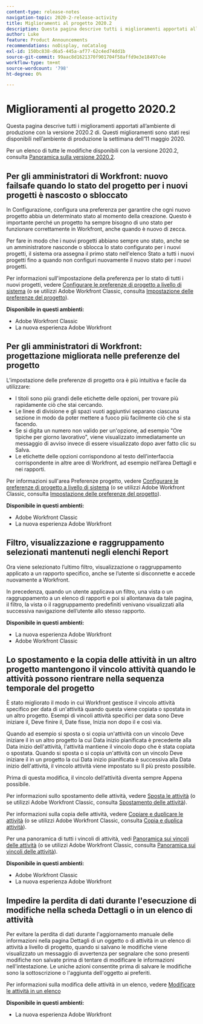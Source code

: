```yaml
---
content-type: release-notes
navigation-topic: 2020-2-release-activity
title: Miglioramenti al progetto 2020.2
description: Questa pagina descrive tutti i miglioramenti apportati all’ambiente di produzione con la versione 2020.2 di. Questi miglioramenti sono stati resi disponibili nell’ambiente di produzione la settimana dell’11 maggio 2020.
author: Luke
feature: Product Announcements
recommendations: noDisplay, noCatalog
exl-id: 150bc838-d6a5-445a-af77-62c4ed74dd1b
source-git-commit: 99aac8d1621370f901704f58affd9e3e18497c4e
workflow-type: tm+mt
source-wordcount: '798'
ht-degree: 0%

---
```


# Miglioramenti al progetto 2020.2

Questa pagina descrive tutti i miglioramenti apportati all’ambiente di produzione con la versione 2020.2 di. Questi miglioramenti sono stati resi disponibili nell’ambiente di produzione la settimana dell’11 maggio 2020.

Per un elenco di tutte le modifiche disponibili con la versione 2020.2, consulta [Panoramica sulla versione 2020.2](../../../product-announcements/product-releases/2020.2.-release-activity/2020-2-release-overview.md).

## Per gli amministratori di Workfront: nuovo failsafe quando lo stato del progetto per i nuovi progetti è nascosto o sbloccato

In Configurazione, configura una preferenza per garantire che ogni nuovo progetto abbia un determinato stato al momento della creazione. Questo è importante perché un progetto ha sempre bisogno di uno stato per funzionare correttamente in Workfront, anche quando è nuovo di zecca.

Per fare in modo che i nuovi progetti abbiano sempre uno stato, anche se un amministratore nasconde o sblocca lo stato configurato per i nuovi progetti, il sistema ora assegna il primo stato nell&#39;elenco Stato a tutti i nuovi progetti fino a quando non configuri nuovamente il nuovo stato per i nuovi progetti.

Per informazioni sull&#39;impostazione della preferenza per lo stato di tutti i nuovi progetti, vedere [Configurare le preferenze di progetto a livello di sistema](../../../administration-and-setup/set-up-workfront/configure-system-defaults/set-project-preferences.md) (o se utilizzi Adobe Workfront Classic, consulta [Impostazione delle preferenze del progetto](https://one.workfront.com/s/article/Setting-Project-Preferences-1883392298)).

**Disponibile in questi ambienti:**

* Adobe Workfront Classic
* La nuova esperienza Adobe Workfront

## Per gli amministratori di Workfront: progettazione migliorata nelle preferenze del progetto

L’impostazione delle preferenze di progetto ora è più intuitiva e facile da utilizzare:

* I titoli sono più grandi delle etichette delle opzioni, per trovare più rapidamente ciò che stai cercando.
* Le linee di divisione e gli spazi vuoti aggiuntivi separano ciascuna sezione in modo da poter mettere a fuoco più facilmente ciò che si sta facendo.
* Se si digita un numero non valido per un&#39;opzione, ad esempio &quot;Ore tipiche per giorno lavorativo&quot;, viene visualizzato immediatamente un messaggio di avviso invece di essere visualizzato dopo aver fatto clic su Salva.
* Le etichette delle opzioni corrispondono al testo dell’interfaccia corrispondente in altre aree di Workfront, ad esempio nell’area Dettagli e nei rapporti.

Per informazioni sull&#39;area Preferenze progetto, vedere [Configurare le preferenze di progetto a livello di sistema](../../../administration-and-setup/set-up-workfront/configure-system-defaults/set-project-preferences.md) (o se utilizzi Adobe Workfront Classic, consulta [Impostazione delle preferenze del progetto](https://one.workfront.com/s/article/Setting-Project-Preferences-1883392298)).

**Disponibile in questi ambienti:**

* Adobe Workfront Classic
* La nuova esperienza Adobe Workfront

## Filtro, visualizzazione e raggruppamento selezionati mantenuti negli elenchi Report

Ora viene selezionato l’ultimo filtro, visualizzazione o raggruppamento applicato a un rapporto specifico, anche se l’utente si disconnette e accede nuovamente a Workfront.

In precedenza, quando un utente applicava un filtro, una vista o un raggruppamento a un elenco di rapporti e poi si allontanava da tale pagina, il filtro, la vista o il raggruppamento predefiniti venivano visualizzati alla successiva navigazione dell’utente allo stesso rapporto.

**Disponibile in questi ambienti:**

* La nuova esperienza Adobe Workfront
* Adobe Workfront Classic

## Lo spostamento e la copia delle attività in un altro progetto mantengono il vincolo attività quando le attività possono rientrare nella sequenza temporale del progetto

È stato migliorato il modo in cui Workfront gestisce il vincolo attività specifico per data di un&#39;attività quando questa viene copiata o spostata in un altro progetto. Esempi di vincoli attività specifici per data sono Deve iniziare il, Deve finire il, Date fisse, Inizia non dopo il e così via.

Quando ad esempio si sposta o si copia un&#39;attività con un vincolo Deve iniziare il in un altro progetto la cui Data inizio pianificata è precedente alla Data inizio dell&#39;attività, l&#39;attività mantiene il vincolo dopo che è stata copiata o spostata. Quando si sposta o si copia un&#39;attività con un vincolo Deve iniziare il in un progetto la cui Data inizio pianificata è successiva alla Data inizio dell&#39;attività, il vincolo attività viene impostato su Il più presto possibile.

Prima di questa modifica, il vincolo dell’attività diventa sempre Appena possibile.

Per informazioni sullo spostamento delle attività, vedere [Sposta le attività](../../../manage-work/tasks/manage-tasks/move-tasks.md) (o se utilizzi Adobe Workfront Classic, consulta [Spostamento delle attività](https://one.workfront.com/s/article/Moving-Tasks-2081996259)).

Per informazioni sulla copia delle attività, vedere [Copiare e duplicare le attività](../../../manage-work/tasks/manage-tasks/copy-and-duplicate-tasks.md) (o se utilizzi Adobe Workfront Classic, consulta [Copia e duplica attività](https://one.workfront.com/s/article/Copy-and-Duplicate-Tasks-218695605)).

Per una panoramica di tutti i vincoli di attività, vedi [Panoramica sui vincoli delle attività](../../../manage-work/tasks/task-constraints/task-constraint-overview.md) (o se utilizzi Adobe Workfront Classic, consulta [Panoramica sui vincoli delle attività](https://one.workfront.com/s/article/Task-Constraint-Overview-453396848)).

**Disponibile in questi ambienti:**

* Adobe Workfront Classic
* La nuova esperienza Adobe Workfront

## Impedire la perdita di dati durante l&#39;esecuzione di modifiche nella scheda Dettagli o in un elenco di attività

Per evitare la perdita di dati durante l&#39;aggiornamento manuale delle informazioni nella pagina Dettagli di un oggetto o di attività in un elenco di attività a livello di progetto, quando si salvano le modifiche viene visualizzato un messaggio di avvertenza per segnalare che sono presenti modifiche non salvate prima di tentare di modificare le informazioni nell&#39;intestazione. Le uniche azioni consentite prima di salvare le modifiche sono la sottoscrizione o l&#39;aggiunta dell&#39;oggetto ai preferiti.

Per informazioni sulla modifica delle attività in un elenco, vedere [Modificare le attività in un elenco](../../../manage-work/tasks/manage-tasks/edit-tasks-in-a-list.md)

**Disponibile in questi ambienti:**

* La nuova esperienza Adobe Workfront

